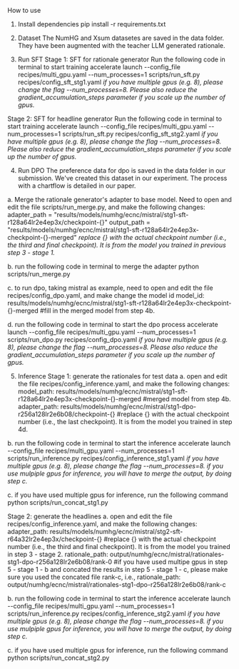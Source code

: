 How to use

1. Install dependencies
pip install -r requirements.txt

2. Dataset
The NumHG and Xsum datasetes are saved in the data folder. They have been augmented with the teacher LLM generated rationale.

3. Run SFT
Stage 1: SFT for rationale generator
Run the following code in terminal to start training
    accelerate launch --config_file recipes/multi_gpu.yaml --num_processes=1 scripts/run_sft.py recipes/config_sft_stg1.yaml
    *if you have multiple gpus (e.g. 8), please change the flag --num_processes=8. Please also reduce the gradient_accumulation_steps parameter if you scale up the number of gpus.*

Stage 2: SFT for headline generator
Run the following code in terminal to start training
    accelerate launch --config_file recipes/multi_gpu.yaml --num_processes=1 scripts/run_sft.py recipes/config_sft_stg2.yaml
    *if you have multiple gpus (e.g. 8), please change the flag --num_processes=8. Please also reduce the gradient_accumulation_steps parameter if you scale up the number of gpus.*


4. Run DPO
The preference data for dpo is saved in the data folder in our submission. We've created this dataset in our experiment. The process with a chartflow is detailed in our paper.

a. Merge the rationale generator's adapter to base model. Need to open and edit the file scripts/run_merge.py, and make the following changes:
    adapter_path = "results/models/numhg/ecnc/mistral/stg1-sft-r128a64lr2e4ep3x/checkpoint-{}" 
    output_path = "results/models/numhg/ecnc/mistral/stg1-sft-r128a64lr2e4ep3x-checkpoint-{}-merged"
    *replace {} with the actual checkpoint number (i.e., the third and final checkpoint). It is from the model you trained in previous step 3 - stage 1.*

b. run the following code in terminal to merge the adapter
    python scripts/run_merge.py

c. to run dpo, taking mistral as example, need to open and edit the file recipes/config_dpo.yaml, and make change the model id
    model_id: results/models/numhg/ecnc/mistral/stg1-sft-r128a64lr2e4ep3x-checkpoint-{}-merged #fill in the merged model from step 4b.

d. run the following code in terminal to start the dpo process
    accelerate launch --config_file recipes/multi_gpu.yaml --num_processes=1 scripts/run_dpo.py recipes/config_dpo.yaml
    *if you have multiple gpus (e.g. 8), please change the flag --num_processes=8. Please also reduce the gradient_accumulation_steps parameter if you scale up the number of gpus.*

5. Inference
Stage 1: generate the rationales for test data
a. open and edit the file recipes/config_inference.yaml, and make the following changes:
    model_path: results/models/numhg/ecnc/mistral/stg1-sft-r128a64lr2e4ep3x-checkpoint-{}-merged #merged model from step 4b.
    adapter_path: results/models/numhg/ecnc/mistral/stg1-dpo-r256a128lr2e6b08/checkpoint-{} #replace {} with the actual checkpoint number (i.e., the last checkpoint). It is from the model you trained in step 4d.


b. run the following code in terminal to start the inference
    accelerate launch --config_file recipes/multi_gpu.yaml --num_processes=1 scripts/run_inference.py recipes/config_inference_stg1.yaml
    *if you have multiple gpus (e.g. 8), please change the flag --num_processes=8.*
    *if you use mulpiple gpus for inference, you will have to merge the output, by doing step c.*

c. if you have used multiple gpus for inference, run the following command
    python scripts/run_concat_stg1.py

Stage 2: generate the headlines
a. open and edit the file recipes/config_inference.yaml, and make the following changes:
    adapter_path: results/models/numhg/ecnc/mistral/stg2-sft-r64a32lr2e4ep3x/checkpoint-{} #replace {} with the actual checkpoint number (i.e., the third and final checkpoint). It is from the model you trained in step 3 - stage 2.
    rationale_path: output/numhg/ecnc/mistral/rationales-stg1-dpo-r256a128lr2e6b08/rank-0 #if you have used multipe gpus in step 5 - stage 1 - b and concated the results in step 5 - stage 1 - c, please make sure you used the concated file rank-c, i.e., rationale_path: output/numhg/ecnc/mistral/rationales-stg1-dpo-r256a128lr2e6b08/rank-c

b. run the following code in terminal to start the inference
    accelerate launch --config_file recipes/multi_gpu.yaml --num_processes=1 scripts/run_inference.py recipes/config_inference_stg2.yaml
    *if you have multiple gpus (e.g. 8), please change the flag --num_processes=8.*
    *if you use mulpiple gpus for inference, you will have to merge the output, by doing step c.*

c. if you have used multiple gpus for inference, run the following command
    python scripts/run_concat_stg2.py









